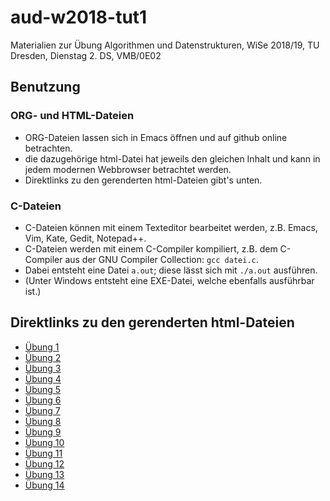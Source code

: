 # aud-w2018-tut1
Materialien zur Übung Algorithmen und Datenstrukturen, WiSe 2018/19, TU Dresden, Dienstag 2. DS, VMB/0E02

## Benutzung

### ORG- und HTML-Dateien
* ORG-Dateien lassen sich in Emacs öffnen und auf github online betrachten.
* die dazugehörige html-Datei hat jeweils den gleichen Inhalt und kann in jedem modernen Webbrowser betrachtet werden.
* Direktlinks zu den gerenderten html-Dateien gibt's unten.

### C-Dateien
* C-Dateien können mit einem Texteditor bearbeitet werden, z.B. Emacs, Vim, Kate, Gedit, Notepad++.
* C-Dateien werden mit einem C-Compiler kompiliert, z.B. dem C-Compiler aus der GNU Compiler Collection: `gcc datei.c`.
* Dabei entsteht eine Datei `a.out`; diese lässt sich mit `./a.out` ausführen.
* (Unter Windows entsteht eine EXE-Datei, welche ebenfalls ausführbar ist.)

## Direktlinks zu den gerenderten html-Dateien
* [Übung 1](http://htmlpreview.github.io/?https://github.com/denki/aud-w2018-tut1/blob/master/tut01/sol01.html)
* [Übung 2](http://htmlpreview.github.io/?https://github.com/denki/aud-w2018-tut1/blob/master/tut02/sol02.html)
* [Übung 3](http://htmlpreview.github.io/?https://github.com/denki/aud-w2018-tut1/blob/master/tut03/sol03.html)
* [Übung 4](http://htmlpreview.github.io/?https://github.com/denki/aud-w2018-tut1/blob/master/tut04/sol04.html)
* [Übung 5](http://htmlpreview.github.io/?https://github.com/denki/aud-w2018-tut1/blob/master/tut05/sol05.html)
* [Übung 6](http://htmlpreview.github.io/?https://github.com/denki/aud-w2018-tut1/blob/master/tut06/sol06.html)
* [Übung 7](http://htmlpreview.github.io/?https://github.com/denki/aud-w2018-tut1/blob/master/tut07/sol07.html)
* [Übung 8](http://htmlpreview.github.io/?https://github.com/denki/aud-w2018-tut1/blob/master/tut08/sol08.html)
* [Übung 9](http://htmlpreview.github.io/?https://github.com/denki/aud-w2018-tut1/blob/master/tut09/sol09.html)
* [Übung 10](http://htmlpreview.github.io/?https://github.com/denki/aud-w2018-tut1/blob/master/tut10/sol10.html)
* [Übung 11](http://htmlpreview.github.io/?https://github.com/denki/aud-w2018-tut1/blob/master/tut11/sol11.html)
* [Übung 12](http://htmlpreview.github.io/?https://github.com/denki/aud-w2018-tut1/blob/master/tut12/sol12.html)
* [Übung 13](http://htmlpreview.github.io/?https://github.com/denki/aud-w2018-tut1/blob/master/tut13/sol13.html)
* [Übung 14](http://htmlpreview.github.io/?https://github.com/denki/aud-w2018-tut1/blob/master/tut14/sol14.html)
